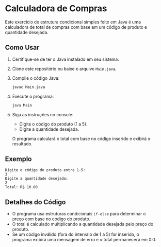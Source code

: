 # Calculadora de Compras

Este exercício de estrutura condicional simples feito em Java é uma  calculadora de total de compras com base em um código de produto e quantidade desejada.

## Como Usar

1. Certifique-se de ter o Java instalado em seu sistema.
2. Clone este repositório ou baixe o arquivo `Main.java`.
3. Compile o código Java:

   ```bash
   javac Main.java
   ```

4. Execute o programa:

   ```bash
   java Main
   ```

5. Siga as instruções no console:
   - Digite o código do produto (1 a 5).
   - Digite a quantidade desejada.

   O programa calculará o total com base no código inserido e exibirá o resultado.

## Exemplo

```
Digite o código do produto entre 1-5:
3
Digite a quantidade desejada:
2
Total: R$ 10.00
```

## Detalhes do Código

- O programa usa estruturas condicionais `if-else` para determinar o preço com base no código do produto.
- O total é calculado multiplicando a quantidade desejada pelo preço do produto.
- Se um código inválido (fora do intervalo de 1 a 5) for inserido, o programa exibirá uma mensagem de erro e o total permanecerá em 0.0.
